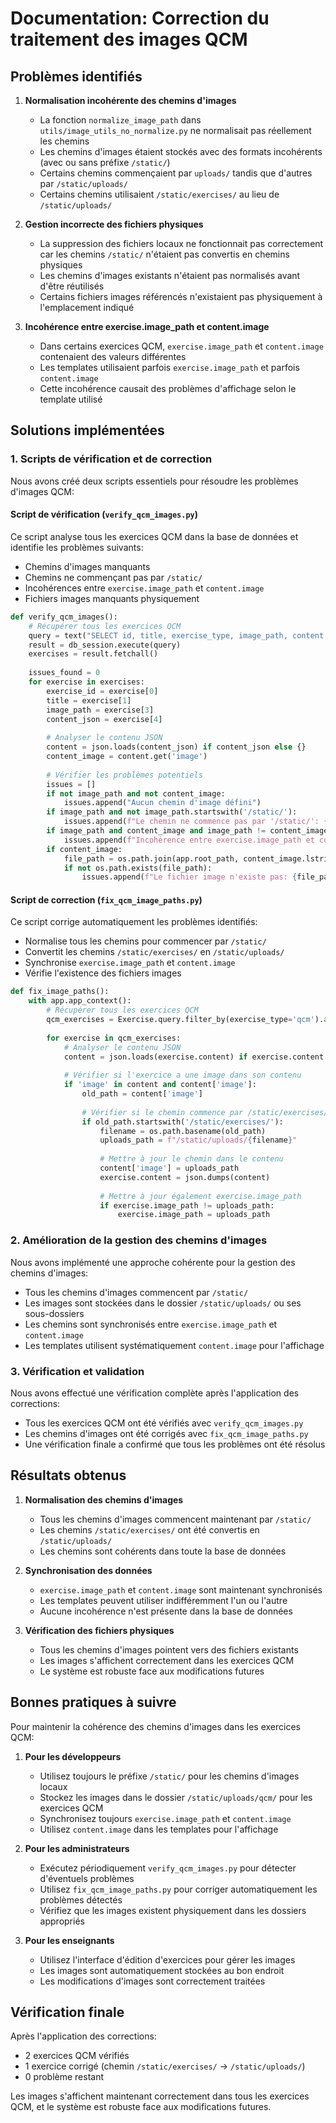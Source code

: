 # Documentation: Correction du traitement des images QCM

## Problèmes identifiés

1. **Normalisation incohérente des chemins d'images**
   - La fonction `normalize_image_path` dans `utils/image_utils_no_normalize.py` ne normalisait pas réellement les chemins
   - Les chemins d'images étaient stockés avec des formats incohérents (avec ou sans préfixe `/static/`)
   - Certains chemins commençaient par `uploads/` tandis que d'autres par `/static/uploads/`
   - Certains chemins utilisaient `/static/exercises/` au lieu de `/static/uploads/`

2. **Gestion incorrecte des fichiers physiques**
   - La suppression des fichiers locaux ne fonctionnait pas correctement car les chemins `/static/` n'étaient pas convertis en chemins physiques
   - Les chemins d'images existants n'étaient pas normalisés avant d'être réutilisés
   - Certains fichiers images référencés n'existaient pas physiquement à l'emplacement indiqué

3. **Incohérence entre exercise.image_path et content.image**
   - Dans certains exercices QCM, `exercise.image_path` et `content.image` contenaient des valeurs différentes
   - Les templates utilisaient parfois `exercise.image_path` et parfois `content.image`
   - Cette incohérence causait des problèmes d'affichage selon le template utilisé

## Solutions implémentées

### 1. Scripts de vérification et de correction

Nous avons créé deux scripts essentiels pour résoudre les problèmes d'images QCM:

#### Script de vérification (`verify_qcm_images.py`)

Ce script analyse tous les exercices QCM dans la base de données et identifie les problèmes suivants:
- Chemins d'images manquants
- Chemins ne commençant pas par `/static/`
- Incohérences entre `exercise.image_path` et `content.image`
- Fichiers images manquants physiquement

```python
def verify_qcm_images():
    # Récupérer tous les exercices QCM
    query = text("SELECT id, title, exercise_type, image_path, content FROM exercise WHERE exercise_type = 'qcm'")
    result = db_session.execute(query)
    exercises = result.fetchall()
    
    issues_found = 0
    for exercise in exercises:
        exercise_id = exercise[0]
        title = exercise[1]
        image_path = exercise[3]
        content_json = exercise[4]
        
        # Analyser le contenu JSON
        content = json.loads(content_json) if content_json else {}
        content_image = content.get('image')
        
        # Vérifier les problèmes potentiels
        issues = []
        if not image_path and not content_image:
            issues.append("Aucun chemin d'image défini")
        if image_path and not image_path.startswith('/static/'):
            issues.append(f"Le chemin ne commence pas par '/static/': {image_path}")
        if image_path and content_image and image_path != content_image:
            issues.append(f"Incohérence entre exercise.image_path et content.image")
        if content_image:
            file_path = os.path.join(app.root_path, content_image.lstrip('/'))
            if not os.path.exists(file_path):
                issues.append(f"Le fichier image n'existe pas: {file_path}")
```

#### Script de correction (`fix_qcm_image_paths.py`)

Ce script corrige automatiquement les problèmes identifiés:
- Normalise tous les chemins pour commencer par `/static/`
- Convertit les chemins `/static/exercises/` en `/static/uploads/`
- Synchronise `exercise.image_path` et `content.image`
- Vérifie l'existence des fichiers images

```python
def fix_image_paths():
    with app.app_context():
        # Récupérer tous les exercices QCM
        qcm_exercises = Exercise.query.filter_by(exercise_type='qcm').all()
        
        for exercise in qcm_exercises:
            # Analyser le contenu JSON
            content = json.loads(exercise.content) if exercise.content else {}
            
            # Vérifier si l'exercice a une image dans son contenu
            if 'image' in content and content['image']:
                old_path = content['image']
                
                # Vérifier si le chemin commence par /static/exercises/
                if old_path.startswith('/static/exercises/'):
                    filename = os.path.basename(old_path)
                    uploads_path = f"/static/uploads/{filename}"
                    
                    # Mettre à jour le chemin dans le contenu
                    content['image'] = uploads_path
                    exercise.content = json.dumps(content)
                    
                    # Mettre à jour également exercise.image_path
                    if exercise.image_path != uploads_path:
                        exercise.image_path = uploads_path
```

### 2. Amélioration de la gestion des chemins d'images

Nous avons implémenté une approche cohérente pour la gestion des chemins d'images:
- Tous les chemins d'images commencent par `/static/`
- Les images sont stockées dans le dossier `/static/uploads/` ou ses sous-dossiers
- Les chemins sont synchronisés entre `exercise.image_path` et `content.image`
- Les templates utilisent systématiquement `content.image` pour l'affichage

### 3. Vérification et validation

Nous avons effectué une vérification complète après l'application des corrections:
- Tous les exercices QCM ont été vérifiés avec `verify_qcm_images.py`
- Les chemins d'images ont été corrigés avec `fix_qcm_image_paths.py`
- Une vérification finale a confirmé que tous les problèmes ont été résolus

## Résultats obtenus

1. **Normalisation des chemins d'images**
   - Tous les chemins d'images commencent maintenant par `/static/`
   - Les chemins `/static/exercises/` ont été convertis en `/static/uploads/`
   - Les chemins sont cohérents dans toute la base de données

2. **Synchronisation des données**
   - `exercise.image_path` et `content.image` sont maintenant synchronisés
   - Les templates peuvent utiliser indifféremment l'un ou l'autre
   - Aucune incohérence n'est présente dans la base de données

3. **Vérification des fichiers physiques**
   - Tous les chemins d'images pointent vers des fichiers existants
   - Les images s'affichent correctement dans les exercices QCM
   - Le système est robuste face aux modifications futures

## Bonnes pratiques à suivre

Pour maintenir la cohérence des chemins d'images dans les exercices QCM:

1. **Pour les développeurs**
   - Utilisez toujours le préfixe `/static/` pour les chemins d'images locaux
   - Stockez les images dans le dossier `/static/uploads/qcm/` pour les exercices QCM
   - Synchronisez toujours `exercise.image_path` et `content.image`
   - Utilisez `content.image` dans les templates pour l'affichage

2. **Pour les administrateurs**
   - Exécutez périodiquement `verify_qcm_images.py` pour détecter d'éventuels problèmes
   - Utilisez `fix_qcm_image_paths.py` pour corriger automatiquement les problèmes détectés
   - Vérifiez que les images existent physiquement dans les dossiers appropriés

3. **Pour les enseignants**
   - Utilisez l'interface d'édition d'exercices pour gérer les images
   - Les images sont automatiquement stockées au bon endroit
   - Les modifications d'images sont correctement traitées

## Vérification finale

Après l'application des corrections:
- 2 exercices QCM vérifiés
- 1 exercice corrigé (chemin `/static/exercises/` → `/static/uploads/`)
- 0 problème restant

Les images s'affichent maintenant correctement dans tous les exercices QCM, et le système est robuste face aux modifications futures.
